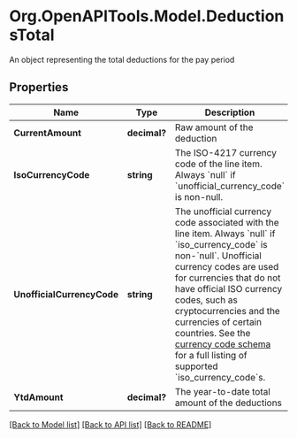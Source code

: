 # Org.OpenAPITools.Model.DeductionsTotal
An object representing the total deductions for the pay period

## Properties

Name | Type | Description | Notes
------------ | ------------- | ------------- | -------------
**CurrentAmount** | **decimal?** | Raw amount of the deduction | [optional] 
**IsoCurrencyCode** | **string** | The ISO-4217 currency code of the line item. Always &#x60;null&#x60; if &#x60;unofficial_currency_code&#x60; is non-null. | [optional] 
**UnofficialCurrencyCode** | **string** | The unofficial currency code associated with the line item. Always &#x60;null&#x60; if &#x60;iso_currency_code&#x60; is non-&#x60;null&#x60;. Unofficial currency codes are used for currencies that do not have official ISO currency codes, such as cryptocurrencies and the currencies of certain countries.  See the [currency code schema](https://plaid.com/docs/api/accounts#currency-code-schema) for a full listing of supported &#x60;iso_currency_code&#x60;s. | [optional] 
**YtdAmount** | **decimal?** | The year-to-date total amount of the deductions | [optional] 

[[Back to Model list]](../README.md#documentation-for-models) [[Back to API list]](../README.md#documentation-for-api-endpoints) [[Back to README]](../README.md)

